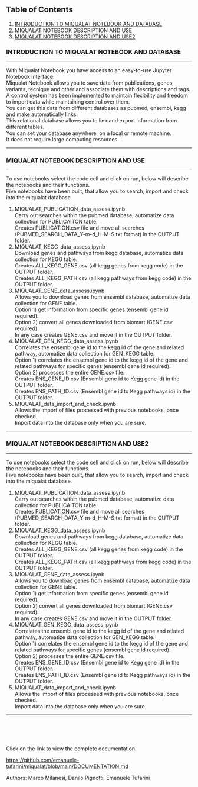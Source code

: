 
## Table of Contents <br>
1. [INTRODUCTION TO MIQUALAT NOTEBOOK AND DATABASE](#INTRODUCTION-TO-MIQUALAT-NOTEBOOK-AND-DATABASE) <br>
2. [MIQUALAT NOTEBOOK DESCRIPTION AND USE](#MIQUALAT-NOTEBOOK-DESCRIPTION-AND-USE) <br>
2. [MIQUALAT NOTEBOOK DESCRIPTION AND USE2](#MIQUALAT-NOTEBOOK-DESCRIPTION-AND-USE2) <br>
### INTRODUCTION TO MIQUALAT NOTEBOOK AND DATABASE <br>
***
With Miqualat Notebook you have access to an easy-to-use Jupyter Notebook interface. <br> 
Miqualat Notebook allows you to save data from publications, genes, variants, tecnique and other and associate them with descriptions and tags. <br> 
A control system has been implemented to maintain flexibility and freedom to import data while maintaining control over them. <br>
You can get this data from different databases as pubmed, ensembl, kegg and make automatically links. <br>
This relational database allows you to link and export information from different tables. <br>
You can set your database anywhere, on a local or remote machine. <br>
It does not require large computing resources. <br>
***
### MIQUALAT NOTEBOOK DESCRIPTION AND USE <br>
***
To use notebooks select the code cell and click on run, below will describe the notebooks and their functions. <br>
Five notebooks have been built, that allow you to search, import and check into the miqualat database. <br>
1) MIQUALAT_PUBLICATION_data_assess.ipynb <br>
Carry out searches within the pubmed database, automatize data collection for PUBLICAITON table. <br>
Creates PUBLICATION.csv file and move all searches (PUBMED_SEARCH_DATA_Y-m-d_H-M-S.txt format) in the OUTPUT folder. <br>
2) MIQUALAT_KEGG_data_assess.ipynb  <br>
Download genes and pathways from kegg database, automatize data collection for KEGG table. <br>
Creates ALL_KEGG_GENE.csv (all kegg genes from <org> kegg code) in the OUTPUT folder. <br>
Creates ALL_KEGG_PATH.csv (all kegg pathways from <org> kegg code) in the OUTPUT folder. <br>
3) MIQUALAT_GENE_data_assess.ipynb  <br>
Allows you to download genes from ensembl database, automatize data collection for GENE table. <br>
Option 1) get information from specific genes (ensembl gene id required). <br>
Option 2) convert all genes downloaded from biomart (GENE.csv required). <br>
In any case  creates GENE.csv and move it in the OUTPUT folder. <br>
4) MIQUALAT_GEN_KEGG_data_assess.ipynb  <br>
Correlates the ensembl gene id to the kegg id of the gene and related pathway, automatize data collection for GEN_KEGG table. <br>
Option 1) correlates the ensembl gene id to the kegg id of the gene and related pathways for specific genes (ensembl gene id required). <br>
Option 2) processes the entire GENE.csv file. <br>
Creates ENS_GENE_ID.csv (Ensembl gene id to Kegg gene id) in the OUTPUT folder. <br>
Creates ENS_PATH_ID.csv (Ensembl gene id to Kegg pathways id) in the OUTPUT folder. <br>
5) MIQUALAT_data_import_and_check.ipynb  <br>
Allows the import of files processed with previous notebooks, once checked. <br>
Import data into the database only when you are sure. <br>
***
### MIQUALAT NOTEBOOK DESCRIPTION AND USE2 <br>
***
To use notebooks select the code cell and click on run, below will describe the notebooks and their functions. <br>
Five notebooks have been built, that allow you to search, import and check into the miqualat database. <br>
1) MIQUALAT_PUBLICATION_data_assess.ipynb <br>
Carry out searches within the pubmed database, automatize data collection for PUBLICAITON table. <br>
Creates PUBLICATION.csv file and move all searches (PUBMED_SEARCH_DATA_Y-m-d_H-M-S.txt format) in the OUTPUT folder. <br>
2) MIQUALAT_KEGG_data_assess.ipynb  <br>
Download genes and pathways from kegg database, automatize data collection for KEGG table. <br>
Creates ALL_KEGG_GENE.csv (all kegg genes from <org> kegg code) in the OUTPUT folder. <br>
Creates ALL_KEGG_PATH.csv (all kegg pathways from <org> kegg code) in the OUTPUT folder. <br>
3) MIQUALAT_GENE_data_assess.ipynb  <br>
Allows you to download genes from ensembl database, automatize data collection for GENE table. <br>
Option 1) get information from specific genes (ensembl gene id required). <br>
Option 2) convert all genes downloaded from biomart (GENE.csv required). <br>
In any case  creates GENE.csv and move it in the OUTPUT folder. <br>
4) MIQUALAT_GEN_KEGG_data_assess.ipynb  <br>
Correlates the ensembl gene id to the kegg id of the gene and related pathway, automatize data collection for GEN_KEGG table. <br>
Option 1) correlates the ensembl gene id to the kegg id of the gene and related pathways for specific genes (ensembl gene id required). <br>
Option 2) processes the entire GENE.csv file. <br>
Creates ENS_GENE_ID.csv (Ensembl gene id to Kegg gene id) in the OUTPUT folder. <br>
Creates ENS_PATH_ID.csv (Ensembl gene id to Kegg pathways id) in the OUTPUT folder. <br>
5) MIQUALAT_data_import_and_check.ipynb  <br>
Allows the import of files processed with previous notebooks, once checked. <br>
Import data into the database only when you are sure. <br>
***
<br>
<br>
<br>
<br>
Click on the link to view the complete documentation. <br>

https://github.com/emanuele-tufarini/miqualat/blob/main/DOCUMENTATION.md <br>

Authors: Marco Milanesi, Danilo Pignotti, Emanuele Tufarini <br>
